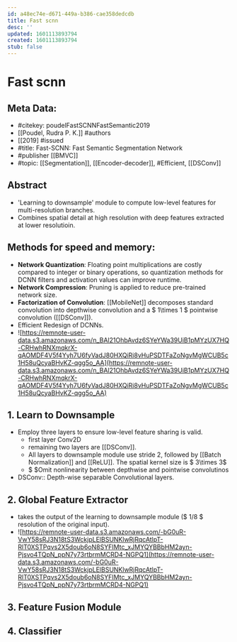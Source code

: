 ```yaml
---
id: a48ec74e-d671-449a-b386-cae358dedcdb
title: Fast scnn
desc: ''
updated: 1601113893794
created: 1601113893794
stub: false
---
```

# Fast scnn

## Meta Data:
- #citekey: poudelFastSCNNFastSemantic2019
- [[Poudel, Rudra P. K.]] #authors
- [[2019] #issued
- #title: Fast-SCNN: Fast Semantic Segmentation Network
- #publisher [[BMVC]]
- #topic: [[Segmentation]], [[Encoder-decoder]], #Efficient, [[DSConv]]
## **Abstract**
  - 'Learning to downsample' module to compute low-level features for multi-resolution branches.
  - Combines spatial detail at high resolution with deep features extracted at lower resolutioin.
## **Methods for speed and memory:**
  - **Network Quantization**: Floating point multiplications are costly compared to integer or binary operations, so quantization methods for DCNN filters and activation values can improve runtime.
  - **Network Compression**: Pruning is applied to reduce pre-trained network size.
  - **Factorization of Convolution**: [[MobileNet]] decomposes standard convolution into depthwise convolution and a $ 1\times 1 $ pointwise convolution ([[DSConv]]).
  - Efficient Redesign of DCNNs.
- ![https://remnote-user-data.s3.amazonaws.com/n_BAl21OhbAvdz6SYeYWa39UiB1pMYzUX7HQ-CRHwhRNXmqkrX-qAOMDF4V5f4Yyh7U6fyVadJ80HXQiRi8vHuPSDTFaZoNgvMgWCUB5c1H58uQcyaBHvKZ-qgg5o_AA](https://remnote-user-data.s3.amazonaws.com/n_BAl21OhbAvdz6SYeYWa39UiB1pMYzUX7HQ-CRHwhRNXmqkrX-qAOMDF4V5f4Yyh7U6fyVadJ80HXQiRi8vHuPSDTFaZoNgvMgWCUB5c1H58uQcyaBHvKZ-qgg5o_AA)
## 1. Learn to Downsample
  - Employ three layers to ensure low-level feature sharing is valid.
      - first layer Conv2D
      - remaining two layers are [[DSConv]].
      - All layers to downsample module use stride 2, followed by [[Batch Normalization]] and [[ReLU]]. The spatial kernel size is $ 3\times 3$
      - $ $Omit nonlinearity between depthwise and pointwise convolutinos
  - DSConv:: Depth-wise separable Convolutional layers.
## 2. Global Feature Extractor
  - takes the output of the learning to downsample module ($ 1/8 $ resolution of the original input).
  - ![https://remnote-user-data.s3.amazonaws.com/-bG0uR-VwY58sRJ3N18tS3WckjpLElBSUNKlwRjRqcAtlpT-RlT0XSTPqvs2X5doub6oN8SYFIMtc_xJMYQYBBbHM2ayn-Pjsvo4TQpN_ppN7y73rtbrmMCRD4-NGPQ1](https://remnote-user-data.s3.amazonaws.com/-bG0uR-VwY58sRJ3N18tS3WckjpLElBSUNKlwRjRqcAtlpT-RlT0XSTPqvs2X5doub6oN8SYFIMtc_xJMYQYBBbHM2ayn-Pjsvo4TQpN_ppN7y73rtbrmMCRD4-NGPQ1)  
  
## 3. Feature Fusion Module
## 4. Classifier
